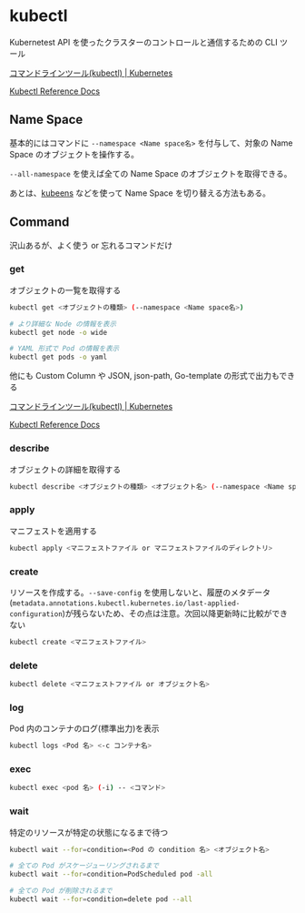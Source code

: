 # kubectl

Kubernetest API を使ったクラスターのコントロールと通信するための CLI ツール

[コマンドラインツール(kubectl) | Kubernetes](https://kubernetes.io/ja/docs/reference/kubectl/)

[Kubectl Reference Docs](https://kubernetes.io/docs/reference/generated/kubectl/kubectl-commands#-strong-getting-started-strong-)

## Name Space

基本的にはコマンドに `--namespace <Name space名>` を付与して、対象の Name Space のオブジェクトを操作する。

`--all-namespace` を使えば全ての Name Space のオブジェクトを取得できる。

あとは、[kubeens](https://github.com/ahmetb/kubectx) などを使って Name Space を切り替える方法もある。

## Command

沢山あるが、よく使う or 忘れるコマンドだけ

### get

オブジェクトの一覧を取得する

```bash
kubectl get <オブジェクトの種類> (--namespace <Name space名>)

# より詳細な Node の情報を表示
kubectl get node -o wide

# YAML 形式で Pod の情報を表示
kubectl get pods -o yaml
```

他にも Custom Column や JSON, json-path, Go-template の形式で出力もできる

[コマンドラインツール(kubectl) | Kubernetes](https://kubernetes.io/ja/docs/reference/kubectl/#%E5%87%BA%E5%8A%9B%E3%82%AA%E3%83%97%E3%82%B7%E3%83%A7%E3%83%B3)

[Kubectl Reference Docs](https://kubernetes.io/docs/reference/generated/kubectl/kubectl-commands#get)

### describe

オブジェクトの詳細を取得する

```bash
kubectl describe <オブジェクトの種類> <オブジェクト名> (--namespace <Name space名>)
```

### apply

マニフェストを適用する

```bash
kubectl apply <マニフェストファイル or マニフェストファイルのディレクトリ>
```

### create

リソースを作成する。`--save-config` を使用しないと、履歴のメタデータ(`metadata.annotations.kubectl.kubernetes.io/last-applied-configuration`)が残らないため、その点は注意。次回以降更新時に比較ができない

```bash
kubectl create <マニフェストファイル>
```

### delete

```bash
kubectl delete <マニフェストファイル or オブジェクト名>
```

### log

Pod 内のコンテナのログ(標準出力)を表示

```bash
kubectl logs <Pod 名> <-c コンテナ名>
```

### exec

```bash
kubectl exec <pod 名> (-i) -- <コマンド>
```

### wait

特定のリソースが特定の状態になるまで待つ

```bash
kubectl wait --for=condition=<Pod の condition 名> <オブジェクト名>

# 全ての Pod がスケージューリングされるまで
kubectl wait --for=condition=PodScheduled pod -all

# 全ての Pod が削除されるまで
kubectl wait --for=condition=delete pod --all
```
